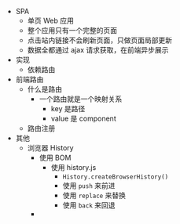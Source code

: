 - SPA
	- 单页 Web 应用
	- 整个应用只有一个完整的页面
	- 点击站内链接不会刷新页面，只做页面局部更新
	- 数据全都通过 ajax 请求获取，在前端异步展示
- 实现
	- 依赖路由
- 前端路由
	- 什么是路由
		- 一个路由就是一个映射关系
			- key 是路径
			- value 是 component
	- 路由注册
- 其他
	- 浏览器 History
		- 使用 BOM
			- 使用 history.js
				- `History.createBrowserHistory()`
				- 使用 `push` 来前进
				- 使用 `replace` 来替换
				- 使用 `back` 来回退
		-